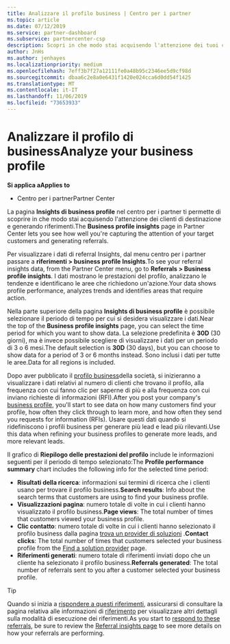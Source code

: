 ```yaml
---
title: Analizzare il profilo business | Centro per i partner
ms.topic: article
ms.date: 07/12/2019
ms.service: partner-dashboard
ms.subservice: partnercenter-csp
description: Scopri in che modo stai acquisendo l'attenzione dei tuoi clienti di destinazione e generando riferimenti.
author: JnHs
ms.author: jenhayes
ms.localizationpriority: medium
ms.openlocfilehash: 7eff3b7f27a12111fe0a48b95c2346ee5d9cf98d
ms.sourcegitcommit: dbaa6c2e8a0e6431f1420e024cca6d0dd54f1425
ms.translationtype: MT
ms.contentlocale: it-IT
ms.lasthandoff: 11/06/2019
ms.locfileid: "73653933"
---
```

# <a name="analyze-your-business-profile"></a><span data-ttu-id="bcf65-103">Analizzare il profilo di business</span><span class="sxs-lookup"><span data-stu-id="bcf65-103">Analyze your business profile</span></span>
<!-- 
https://go.microsoft.com/fwlink/?linkid=849120
-->

<span data-ttu-id="bcf65-104">**Si applica a**</span><span class="sxs-lookup"><span data-stu-id="bcf65-104">**Applies to**</span></span>

- <span data-ttu-id="bcf65-105">Centro per i partner</span><span class="sxs-lookup"><span data-stu-id="bcf65-105">Partner Center</span></span>

<span data-ttu-id="bcf65-106">La pagina **Insights di business profile** nel centro per i partner ti permette di scoprire in che modo stai acquisendo l'attenzione dei clienti di destinazione e generando riferimenti.</span><span class="sxs-lookup"><span data-stu-id="bcf65-106">The **Business profile insights** page in Partner Center lets you see how well you're capturing the attention of your target customers and generating referrals.</span></span>

<span data-ttu-id="bcf65-107">Per visualizzare i dati di referral Insights, dal menu centro per i partner passare a **riferimenti > business profile Insights**.</span><span class="sxs-lookup"><span data-stu-id="bcf65-107">To see your referral insights data, from the Partner Center menu, go to **Referrals > Business profile insights**.</span></span> <span data-ttu-id="bcf65-108">I dati mostrano le prestazioni del profilo, analizzano le tendenze e identificano le aree che richiedono un'azione.</span><span class="sxs-lookup"><span data-stu-id="bcf65-108">Your data shows profile performance, analyzes trends and identifies areas that require action.</span></span>

<span data-ttu-id="bcf65-109">Nella parte superiore della pagina **Insights di business profile** è possibile selezionare il periodo di tempo per cui si desidera visualizzare i dati.</span><span class="sxs-lookup"><span data-stu-id="bcf65-109">Near the top of the **Business profile insights** page, you can select the time period for which you want to show data.</span></span> <span data-ttu-id="bcf65-110">La selezione predefinita è **30D** (30 giorni), ma è invece possibile scegliere di visualizzare i dati per un periodo di 3 o 6 mesi.</span><span class="sxs-lookup"><span data-stu-id="bcf65-110">The default selection is **30D** (30 days), but you can choose to show data for a period of 3 or 6 months instead.</span></span> <span data-ttu-id="bcf65-111">Sono inclusi i dati per tutte le aree.</span><span class="sxs-lookup"><span data-stu-id="bcf65-111">Data for all regions is included.</span></span>

<span data-ttu-id="bcf65-112">Dopo aver pubblicato il [profilo business](create-a-marketing-profile.md)della società, si inizieranno a visualizzare i dati relativi al numero di clienti che trovano il profilo, alla frequenza con cui fanno clic per saperne di più e alla frequenza con cui inviano richieste di informazioni (RFI).</span><span class="sxs-lookup"><span data-stu-id="bcf65-112">After you post your company's [business profile](create-a-marketing-profile.md), you'll start to see data on how many customers find your profile, how often they click through to learn more, and how often they send you requests for information (RFIs).</span></span> <span data-ttu-id="bcf65-113">Usare questi dati quando si ridefiniscono i profili business per generare più lead e lead più rilevanti.</span><span class="sxs-lookup"><span data-stu-id="bcf65-113">Use this data when refining your business profiles to generate more leads, and more relevant leads.</span></span>

<span data-ttu-id="bcf65-114">Il grafico di **Riepilogo delle prestazioni del profilo** include le informazioni seguenti per il periodo di tempo selezionato:</span><span class="sxs-lookup"><span data-stu-id="bcf65-114">The **Profile performance summary** chart includes the following info for the selected time period:</span></span>

- <span data-ttu-id="bcf65-115">**Risultati della ricerca**: informazioni sui termini di ricerca che i clienti usano per trovare il profilo business.</span><span class="sxs-lookup"><span data-stu-id="bcf65-115">**Search results**: Info about the search terms that customers are using to find your business profile.</span></span>
- <span data-ttu-id="bcf65-116">**Visualizzazioni pagina**: numero totale di volte in cui i clienti hanno visualizzato il profilo business.</span><span class="sxs-lookup"><span data-stu-id="bcf65-116">**Page views**: The total number of times that customers viewed your business profile.</span></span>
- <span data-ttu-id="bcf65-117">**Clic contatto**: numero totale di volte in cui i clienti hanno selezionato il profilo business dalla pagina [trova un provider di soluzioni](https://www.microsoft.com/solution-providers/home) .</span><span class="sxs-lookup"><span data-stu-id="bcf65-117">**Contact clicks**: The total number of times that customers selected your business profile from the [Find a solution provider](https://www.microsoft.com/solution-providers/home) page.</span></span>
- <span data-ttu-id="bcf65-118">**Riferimenti generati**: numero totale di riferimenti inviati dopo che un cliente ha selezionato il profilo business.</span><span class="sxs-lookup"><span data-stu-id="bcf65-118">**Referrals generated**: The total number of referrals sent to you after a customer selected your business profile.</span></span>

> [!TIP]
> <span data-ttu-id="bcf65-119">Quando si inizia a [rispondere a questi riferimenti](responding-to-referrals.md), assicurarsi di consultare la pagina relativa alle informazioni di [riferimento](referral-insights.md) per visualizzare altri dettagli sulla modalità di esecuzione dei riferimenti.</span><span class="sxs-lookup"><span data-stu-id="bcf65-119">As you start to [respond to these referrals](responding-to-referrals.md), be sure to review the [Referral insights page](referral-insights.md) to see more details on how your referrals are performing.</span></span>
